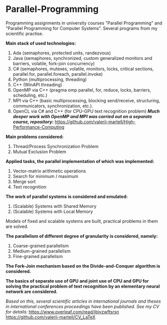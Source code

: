 # Parallel-Programming

Programming assignments in university courses "Parallel Programming" and "Parallel Programming for Computer Systems".
Several programs from my scientific practise.

**Main stack of used technologies:**
1. Ada (semaphores, protected units, randezvous)
2. Java (semaphores, synchronized, custom generalized monitors and barriers, volatile, fork-join concurrency) 
4. C# (semaphores, mutexes, volatile, monitors, locks, critical sections, parallel.for, parallel.foreach, parallel.invoke)
5. Python (multiprocessing, threading)
6. C++ (WinAPI threading)
7. OpenMP via C++ (pragma omp parallel, for, reduce, locks, barriers, scheduling, etc.)
8. MPI via C++ (basic multiprocessing, blocking send/receive, structuring, communicators, synchronization, etc.).   
9. OpenCL via C# and C++ (for CPU-GPU text recognition problem)
_**Much deeper work with OpenMP and MPI was carried out on a separate course, repository:**_
https://github.com/valerii-martell/High-Performance-Computing

**Main problems considered:**
1. Thread/Process Synchronization Problem
2. Mutual Exclusion Problem

**Applied tasks, the parallel implementation of which was implemented:**
1. Vector-matrix arithmetic operations
2. Search for minimum / maximum
3. Merge sort
4. Text recognition

**The work of parallel systems is considered and emulated:**
1. (Scalable) Systems with Shared Memory
2. (Scalable) Systems with Local Memory

Models of fixed and scalable systems are built, practical problems in them are solved.

**The parallelism of different degree of granularity is considered, namely:**
1. Coarse-grained parallelism
2. Medium-grained parallelism
3. Fine-grained parallelism

**The Fork-Join mechanism based on the Divide-and-Conquer algorithm is considered.**

**The basics of separate use of GPU and joint use of CPU and GPU for solving the practical problem of text recognition by an elementary neural network are considered.**

_Based on this, several scientific articles in international journals and theses in international conferences proceedings have been published. See my CV for details:_
https://www.overleaf.com/read/jbjyzwftsrsn
https://github.com/valerii-martell/CV_LaTeX
